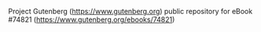Project Gutenberg (https://www.gutenberg.org) public repository for
eBook #74821 (https://www.gutenberg.org/ebooks/74821)
